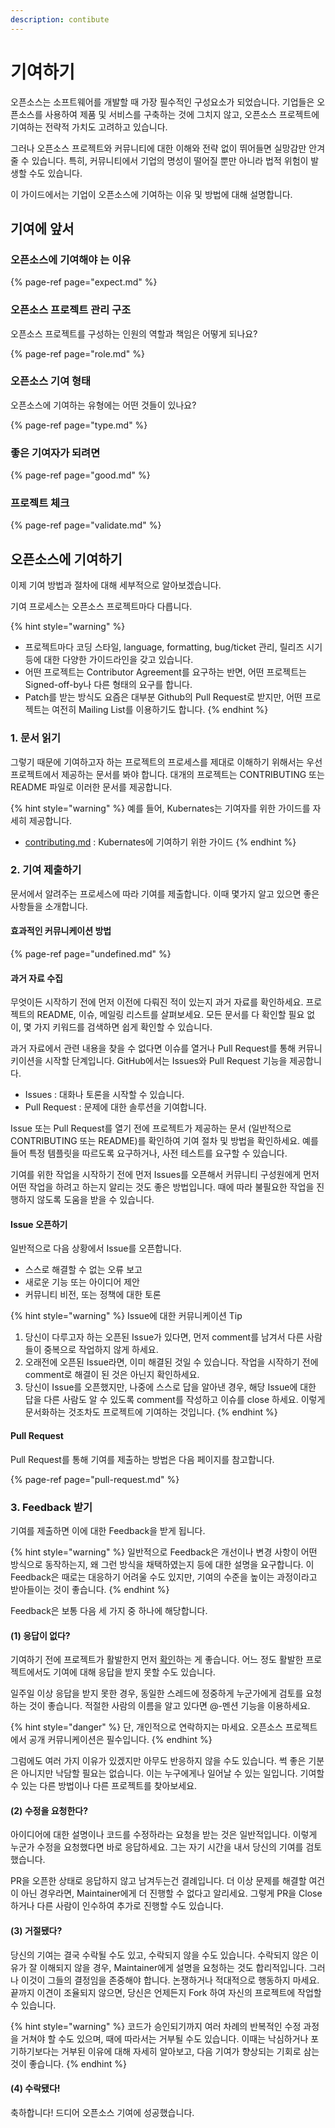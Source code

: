 ```yaml
---
description: contibute
---
```


# 기여하기

오픈소스는 소프트웨어를 개발할 때 가장 필수적인 구성요소가 되었습니다. 기업들은 오픈소스를 사용하여 제품 및 서비스를 구축하는 것에 그치지 않고, 오픈소스 프로젝트에 기여하는 전략적 가치도 고려하고 있습니다. 

그러나 오픈소스 프로젝트와 커뮤니티에 대한 이해와 전략 없이 뛰어들면 실망감만 안겨줄 수 있습니다. 특히, 커뮤니티에서 기업의 명성이 떨어질 뿐만 아니라 법적 위험이 발생할 수도 있습니다. 

이 가이드에서는 기업이 오픈소스에 기여하는 이유 및 방법에 대해 설명합니다. 

## 기여에 앞서

### 오픈소스에 기여해야 는 이유

{% page-ref page="expect.md" %}

### 오픈소스 프로젝트 관리 구조

오픈소스 프로젝트를 구성하는 인원의 역할과 책임은 어떻게 되나요?

{% page-ref page="role.md" %}

### 오픈소스 기여 형태

오픈소스에 기여하는 유형에는 어떤 것들이 있나요?

{% page-ref page="type.md" %}

### 좋은 기여자가 되려면

{% page-ref page="good.md" %}

### 프로젝트 체크

{% page-ref page="validate.md" %}

## 오픈소스에 기여하기

이제 기여 방법과 절차에 대해 세부적으로 알아보겠습니다. 

기여 프로세스는 오픈소스 프로젝트마다 다릅니다. 

{% hint style="warning" %}
* 프로젝트마다 코딩 스타일, language, formatting, bug/ticket 관리, 릴리즈 시기 등에 대한 다양한 가이드라인을 갖고 있습니다. 
* 어떤 프로젝트는 Contributor Agreement를 요구하는 반면, 어떤 프로젝트는 Signed-off-by나 다른 형태의 요구를 합니다. 
* Patch를 받는 방식도 요즘은 대부분 Github의 Pull Request로 받지만, 어떤 프로젝트는 여전히 Mailing List를 이용하기도 합니다. 
{% endhint %}

### 1. 문서 읽기

그렇기 때문에 기여하고자 하는 프로젝트의 프로세스를 제대로 이해하기 위해서는 우선 프로젝트에서 제공하는 문서를 봐야 합니다. 대개의 프로젝트는 CONTRIBUTING 또는 README 파일로 이러한 문서를 제공합니다.

{% hint style="warning" %}
예를 들어, Kubernates는 기여자를 위한 가이드를 자세히 제공합니다. 

* [contributing.md](https://github.com/kubernetes/community/blob/master/contributors/guide/contributing.md) : Kubernates에 기여하기 위한 가이드
{% endhint %}

### 2. 기여 제출하기

문서에서 알려주는 프로세스에 따라 기여를 제출합니다. 이때 몇가지 알고 있으면 좋은 사항들을 소개합니다.

#### 효과적인 커뮤니케이션 방법

{% page-ref page="undefined.md" %}

#### 과거 자료 수집

무엇이든 시작하기 전에 먼저 이전에  다뤄진 적이 있는지 과거 자료를 확인하세요. 프로젝트의 README, 이슈, 메일링 리스트를 살펴보세요. 모든 문서를 다 확인할 필요 없이, 몇 가지 키워드를 검색하면 쉽게 확인할 수 있습니다. 

과거 자료에서 관련 내용을 찾을 수 없다면 이슈를 열거나 Pull Request를 통해 커뮤니키이션을 시작할 단계입니다. GitHub에서는 Issues와 Pull Request 기능을 제공합니다.

* Issues : 대화나 토론을 시작할 수 있습니다. 
* Pull Request : 문제에 대한 솔루션을 기여합니다. 

Issue 또는 Pull Request를 열기 전에 프로젝트가 제공하는 문서 \(일반적으로 CONTRIBUTING 또는 README\)를 확인하여 기여 절차 및 방법을 확인하세요. 예를 들어 특정 템플릿을 따르도록 요구하거나, 사전 테스트를 요구할 수 있습니다. 

기여를 위한 작업을 시작하기 전에 먼저 Issues를 오픈해서 커뮤니티 구성원에게 먼저 어떤 작업을 하려고 하는지 알리는 것도 좋은 방법입니다. 때에 따라 불필요한 작업을 진행하지 않도록 도움을 받을 수 있습니다. 

#### Issue 오픈하기

일반적으로 다음 상황에서 Issue를 오픈합니다. 

* 스스로 해결할 수 없는 오류 보고
* 새로운 기능 또는 아이디어 제안
* 커뮤니티 비전, 또는 정책에 대한 토론

{% hint style="warning" %}
Issue에 대한 커뮤니케이션 Tip 

1. 당신이 다루고자 하는 오픈된 Issue가 있다면, 먼저 comment를 남겨서 다른 사람들이 중복으로 작업하지 않게 하세요. 
2. 오래전에 오픈된 Issue라면, 이미 해결된 것일 수 있습니다. 작업을 시작하기 전에 comment로 해결이 된 것은 아닌지 확인하세요. 
3. 당신이 Issue를 오픈했지만, 나중에 스스로 답을 알아낸 경우, 해당 Issue에 대한 답을 다른 사람도 알 수 있도록 comment를 작성하고 이슈를 close 하세요. 이렇게 문서화하는 것조차도 프로젝트에 기여하는 것입니다. 
{% endhint %}

#### Pull Request

Pull Request를 통해 기여를 제출하는 방법은 다음 페이지를 참고합니다. 

{% page-ref page="pull-request.md" %}

### 3. Feedback 받기

기여를 제출하면 이에 대한 Feedback을 받게 됩니다. 

{% hint style="warning" %}
일반적으로 Feedback은 개선이나 변경 사항이 어떤 방식으로 동작하는지, 왜 그런 방식을 채택하였는지 등에 대한 설명을 요구합니다. 이 Feedback은 때로는 대응하기 어려울 수도 있지만, 기여의 수준을 높이는 과정이라고 받아들이는 것이 좋습니다.
{% endhint %}

Feedback은 보통 다음 세 가지 중 하나에 해당합니다.

#### \(1\) 응답이 없다? 

기여하기 전에 프로젝트가 활발한지 먼저 [확인](https://opensource-skt.gitbook.io/guide/contribute/validate)하는 게 좋습니다. 어느 정도 활발한 프로젝트에서도 기여에 대해 응답을 받지 못할 수도 있습니다. 

일주일 이상 응답을 받지 못한 경우, 동일한 스레드에 정중하게 누군가에게 검토를 요청하는 것이 좋습니다. 적절한 사람의 이름을 알고 있다면 @-멘션 기능을 이용하세요. 

{% hint style="danger" %}
단, 개인적으로 연락하지는 마세요. 오픈소스 프로젝트에서 공개 커뮤니케이션은 필수입니다. 
{% endhint %}

그럼에도 여러 가지 이유가 있겠지만 아무도 반응하지 않을 수도 있습니다. 썩 좋은 기분은 아니지만 낙담할 필요는 없습니다. 이는 누구에게나 일어날 수 있는 일입니다. 기여할 수 있는 다른 방법이나 다른 프로젝트를 찾아보세요. 

#### \(2\) 수정을 요청한다?

아이디어에 대한 설명이나 코드를 수정하라는 요청을 받는 것은 일반적입니다. 이렇게 누군가 수정을 요청했다면 바로 응답하세요. 그는 자기 시간을 내서 당신의 기여를 검토했습니다. 

PR을 오픈한 상태로 응답하지 않고 남겨두는건 결례입니다. 더 이상 문제를 해결할 여건이 아닌 경우라면, Maintainer에게 더 진행할 수 없다고 알리세요. 그렇게 PR을 Close 하거나 다른 사람이 인수하여 추가로 진행할 수도 있습니다. 

#### \(3\) 거절됐다?

당신의 기여는 결국 수락될 수도 있고, 수락되지 않을 수도 있습니다. 수락되지 않은 이유가 잘 이해되지 않을 경우, Maintainer에게 설명을 요청하는 것도 합리적입니다. 그러나 이것이 그들의 결정임을 존중해야 합니다. 논쟁하거나 적대적으로 행동하지 마세요. 끝까지 이견이 조율되지 않으면, 당신은 언제든지 Fork 하여 자신의 프로젝트에 작업할 수 있습니다. 

{% hint style="warning" %}
코드가 승인되기까지 여러 차례의 반복적인 수정 과정을 거쳐야 할 수도 있으며, 때에 따라서는 거부될 수도 있습니다. 이때는 낙심하거나 포기하기보다는 거부된 이유에 대해 자세히 알아보고, 다음 기여가 향상되는 기회로 삼는 것이 좋습니다.
{% endhint %}

#### \(4\) 수락됐다!

축하합니다! 드디어 오픈소스 기여에 성공했습니다.

